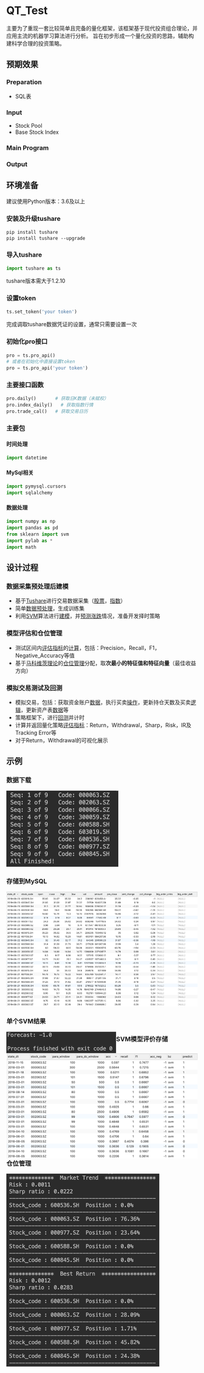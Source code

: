 # QT_Test

主要为了重现一套比较简单且完备的量化框架，该框架基于现代投资组合理论，并应用主流的机器学习算法进行分析。 旨在初步形成一个量化投资的思路，辅助构建科学合理的投资策略。

## 预期效果

### Preparation

- SQL表

### Input

- Stock Pool
- Base Stock Index

### Main Program

### Output

## 环境准备​

建议使用Python版本：3.6及以上

### 安装及升级tushare

```shell
pip install tushare
pip install tushare --upgrade
```

### 导入tushare

```python
import tushare as ts
```

tushare版本需大于1.2.10

### 设置token

```python
ts.set_token('your token')
```

完成调取tushare数据凭证的设置，通常只需要设置一次

### 初始化pro接口

```python
pro = ts.pro_api()
# 或者在初始化中直接设置token
pro = ts.pro_api('your token')
```

### 主要接口函数

```python
pro.daily()       # 获取日K数据（未赋权）
pro.index_daily()	# 获取指数行情
pro.trade_cal()   # 获取交易日历
```

### 主要包

#### 时间处理

```python
import datetime
```

#### MySql相关

```python
import pymysql.cursors
import sqlalchemy
```

#### 数据处理

```python
import numpy as np
import pandas as pd
from sklearn import svm
import pylab as *
import math
```

## 设计过程

### 数据采集预处理后建模

- 基于[Tushare](https://tushare.pro/document/1?doc_id=131)进行交易数据采集（[股票](https://github.com/FDUJiaG/QT_Test/blob/master/codes/Init_StockALL_Sp.py)，[指数](https://github.com/FDUJiaG/QT_Test/blob/master/codes/stock_index_pro.py)）
- 简单[数据预处理](https://github.com/FDUJiaG/QT_Test/blob/master/codes/DC.py)，生成训练集
- 利用[SVM](https://blog.csdn.net/b285795298/article/details/81977271)算法进行[建模](https://github.com/FDUJiaG/QT_Test/blob/master/codes/Model_Evaluate.py)，并[预测涨跌](https://github.com/FDUJiaG/QT_Test/blob/master/codes/SVM.py)情况，准备开发择时策略

### 模型评估和仓位管理

- 测试区间内[评估指标](https://blog.csdn.net/zhihua_oba/article/details/78677469)的[计算](https://github.com/FDUJiaG/QT_Test/blob/master/codes/Model_Evaluate.py)，包括：Precision，Recall，F1，Negative_Accuracy等值
-  基于[马科维茨理论](https://mp.weixin.qq.com/s/neCSaWK0c4jzWwCfDVFA6A)的[仓位管理](https://github.com/FDUJiaG/QT_Test/blob/master/codes/Portfolio.py)分配，取**次最小的特征值和特征向量**（最佳收益方向）

### 模拟交易测试及回测

- 模拟交易，包括：获取资金账户[数据](https://github.com/FDUJiaG/QT_Test/blob/master/codes/Deal.py)，执行买卖[操作](https://github.com/FDUJiaG/QT_Test/blob/master/codes/Operator.py)，更新持仓天数及买卖[逻辑](https://github.com/FDUJiaG/QT_Test/blob/master/codes/Filter.py)，更新资产表[数据](https://github.com/FDUJiaG/QT_Test/blob/master/codes/Cap_Update_daily.py)等
- 策略框架下，进行[回测](https://github.com/FDUJiaG/QT_Test/blob/master/codes/main_pro.py)并计时
- 计算并返回量化策略[评估指标](https://www.jianshu.com/p/363aa2dd3441)：Return，Withdrawal，Sharp，Risk，IR及Tracking Error等
- 对于Return，Withdrawal的可视化展示

## 示例
### 数据下载
<img src='imag/Loading_Data.png' height="200" />

### 存储到MySQL
![](./imag/Stock_Pool_Data.png)

### 单个SVM结果

<img src='imag/SVM_ans.png' style="float:left;zoom:60%">

### SVM模型评价存储

<img src='imag/SVM_Model_Evaluate.png' style="float:left;zoom:50%">

### 仓位管理

<img src='imag/Portfolio.png' style="float:left;zoom:60%">